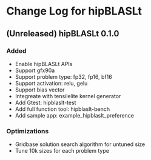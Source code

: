 # Change Log for hipBLASLt

## (Unreleased) hipBLASLt 0.1.0
### Added
- Enable hipBLASLt APIs
- Support gfx90a
- Support problem type: fp32, fp16, bf16
- Support activation: relu, gelu
- Support bias vector
- Integreate with tensilelite kernel generator
- Add Gtest: hipblaslt-test
- Add full function tool: hipblaslt-bench
- Add sample app: example_hipblaslt_preference
### Optimizations
- Gridbase solution search algorithm for untuned size
- Tune 10k sizes for each problem type
